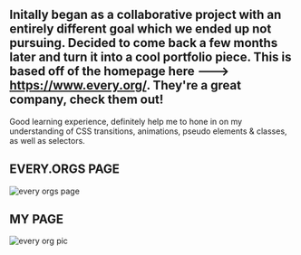 Initally began as a collaborative project with an entirely different goal which we ended up not pursuing. Decided to come back a few months later and turn it into a cool portfolio piece. This is based off of the homepage here ---> https://www.every.org/. They're a great company, check them out!
-------------------
Good learning experience, definitely help me to hone in on my understanding of CSS transitions, animations, pseudo elements & classes, as well as selectors.

EVERY.ORGS PAGE
---------------
![every orgs page](https://user-images.githubusercontent.com/107972255/218395912-f8d0f88b-6fcf-4574-91e8-c6a71b4f485d.JPG)

MY PAGE
--------------
![every org pic](https://user-images.githubusercontent.com/107972255/218395597-42ae77b8-1972-41ca-871e-03c7d2551273.JPG)

